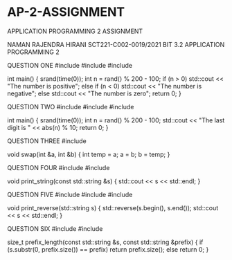 # AP-2-ASSIGNMENT
APPLICATION PROGRAMMING 2 ASSIGNMENT


NAMAN RAJENDRA HIRANI
SCT221-C002-0019/2021
BIT 3.2
APPLICATION PROGRAMMING 2



QUESTION ONE
#include <iostream>
#include <cstdlib>
#include <ctime>

int main() {
    srand(time(0));
    int n = rand() % 200 - 100;
    if (n > 0)
        std::cout << "The number is positive";
    else if (n < 0)
        std::cout << "The number is negative";
    else
        std::cout << "The number is zero";
    return 0;
}


QUESTION TWO
#include <iostream>
#include <cstdlib>
#include <ctime>

int main() {
    srand(time(0));
    int n = rand() % 200 - 100;
    std::cout << "The last digit is " << abs(n) % 10;
    return 0;
}


QUESTION THREE
#include <iostream>

void swap(int &a, int &b) {
    int temp = a;
    a = b;
    b = temp;
}



QUESTION FOUR
#include <iostream>
#include <string>

void print_string(const std::string &s) {
    std::cout << s << std::endl;
}


QUESTION FIVE
#include <iostream>
#include <string>
#include <algorithm>

void print_reverse(std::string s) {
    std::reverse(s.begin(), s.end());
    std::cout << s << std::endl;
}

QUESTION SIX
#include <iostream>
#include <string>

size_t prefix_length(const std::string &s, const std::string &prefix) {
    if (s.substr(0, prefix.size()) == prefix)
        return prefix.size();
    else
        return 0;
}

